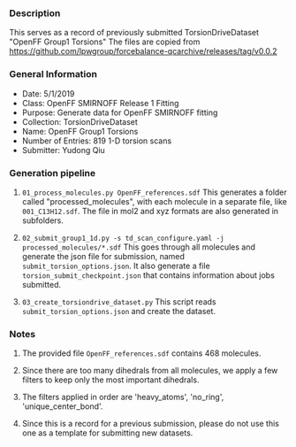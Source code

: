 ### Description
This serves as a record of previously submitted TorsionDriveDataset "OpenFF Group1 Torsions"
The files are copied from https://github.com/lpwgroup/forcebalance-qcarchive/releases/tag/v0.0.2

### General Information
 - Date: 5/1/2019
 - Class: OpenFF SMIRNOFF Release 1 Fitting
 - Purpose: Generate data for OpenFF SMIRNOFF fitting
 - Collection: TorsionDriveDataset
 - Name: OpenFF Group1 Torsions
 - Number of Entries: 819 1-D torsion scans
 - Submitter: Yudong Qiu

### Generation pipeline
1. `01_process_molecules.py OpenFF_references.sdf`
    This generates a folder called "processed_molecules", with each molecule in a separate file, like `001_C13H12.sdf`. The file in mol2 and xyz formats are also generated in subfolders.

2. `02_submit_group1_1d.py -s td_scan_configure.yaml -j processed_molecules/*.sdf`
    This goes through all molecules and generate the json file for submission, named `submit_torsion_options.json`.
    It also generate a file `torsion_submit_checkpoint.json` that contains information about jobs submitted.

3. `03_create_torsiondrive_dataset.py`
    This script reads `submit_torsion_options.json` and create the dataset.

### Notes
1. The provided file `OpenFF_references.sdf` contains 468 molecules.

2. Since there are too many dihedrals from all molecules, we apply a few filters to keep only the most important dihedrals.

3. The filters applied in order are 'heavy_atoms', 'no_ring', 'unique_center_bond'.

4. Since this is a record for a previous submission, please do not use this one as a template for submitting new datasets.